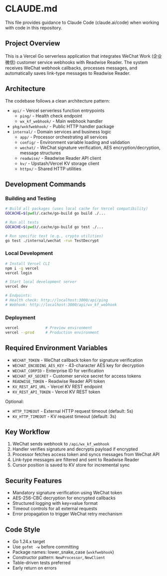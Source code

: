 # CLAUDE.md

This file provides guidance to Claude Code (claude.ai/code) when working with code in this repository.

## Project Overview

This is a Vercel Go serverless application that integrates WeChat Work (企业微信) customer service webhooks with Readwise Reader. The system receives WeChat webhook callbacks, processes messages, and automatically saves link-type messages to Readwise Reader.

## Architecture

The codebase follows a clean architecture pattern:

- `api/` - Vercel serverless function entrypoints
  - `ping/` - Health check endpoint
  - `wx_kf_webhook/` - Main webhook handler
- `pkg/wxkfwebhook/` - Public HTTP handler package
- `internal/` - Domain services and business logic
  - `app/` - Processor orchestrating all services
  - `config/` - Environment variable loading and validation
  - `wechat/` - WeChat signature verification, AES encryption/decryption, message structures
  - `readwise/` - Readwise Reader API client
  - `kv/` - Upstash/Vercel KV storage client
  - `httpx/` - Shared HTTP utilities

## Development Commands

### Building and Testing
```bash
# Build all packages (uses local cache for Vercel compatibility)
GOCACHE=$(pwd)/.cache/go-build go build ./...

# Run all tests
GOCACHE=$(pwd)/.cache/go-build go test ./...

# Run specific test (e.g., crypto utilities)
go test ./internal/wechat -run TestDecrypt
```

### Local Development
```bash
# Install Vercel CLI
npm i -g vercel
vercel login

# Start local development server
vercel dev

# Endpoints:
# Health check: http://localhost:3000/api/ping  
# Webhook: http://localhost:3000/api/wx_kf_webhook
```

### Deployment
```bash
vercel            # Preview environment
vercel --prod     # Production environment
```

## Required Environment Variables

- `WECHAT_TOKEN` - WeChat callback token for signature verification
- `WECHAT_ENCODING_AES_KEY` - 43-character AES key for decryption
- `WECHAT_CORPID` - Enterprise ID for verification
- `WECHAT_KF_SECRET` - Customer service secret for access tokens
- `READWISE_TOKEN` - Readwise Reader API token
- `KV_REST_API_URL` - Vercel KV REST endpoint
- `KV_REST_API_TOKEN` - Vercel KV REST token

Optional:
- `HTTP_TIMEOUT` - External HTTP request timeout (default: 5s)
- `KV_HTTP_TIMEOUT` - KV request timeout (default: 3s)

## Key Workflow

1. WeChat sends webhook to `/api/wx_kf_webhook`
2. Handler verifies signature and decrypts payload if encrypted
3. Processor fetches access token and syncs messages from WeChat API
4. Link-type messages are filtered and sent to Readwise Reader
5. Cursor position is saved to KV store for incremental sync

## Security Features

- Mandatory signature verification using WeChat token
- AES-256-CBC decryption for encrypted callbacks
- Structured logging with key=value format
- Timeout controls for all external requests
- Error propagation to trigger WeChat retry mechanism

## Code Style

- Go 1.24.x target
- Use `gofmt -w` before committing
- Package names: lower_snake_case (`wxkfwebhook`)
- Constructor pattern: `NewProcessor`, `NewClient`
- Table-driven tests preferred
- Early return on errors